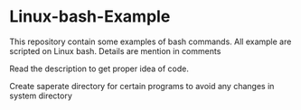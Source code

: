# Linux-bash-Example
This repository contain some examples of bash commands.
All example are scripted on Linux bash.
Details are mention in comments

Read the description to get proper idea of code.

Create saperate directory for certain programs to avoid any changes in system directory
